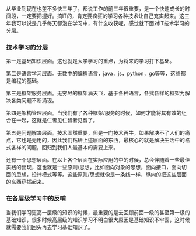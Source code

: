 从毕业到现在也差不多快三年了，都说工作的前三年很重要，是一个快速成长的时间段，一定要把握好。搞IT的，肯定要疯狂的学习各种技术让自己充实起来。这三年我可以说是几乎每天都泡在学习中，有什么收获呢，感觉就下面对IT技术学习的分层。

### 技术学习的分层

第一是基础知识层面。这也就是大学学习的重点，为将来的学习打下基础。

第二是语言学习层面。无数中的编程语言，java，js，python，go等等，这些都是编程的基础。

第三是框架服务层面。无穷尽的框架满天飞，基于各种语言，各式各样的框架为解决各类问题不断涌现。

第四是架构管理层面。当我们有了各种框架/服务的时候，如何才能将其有效的组合在一起，这就是仁者见仁智者见智了。

第五是问题解决层面。技术固然重要，但是一门技术再牛，如果解决不了人们的痛点，它也是无用的，因此我们钻研上述层面的东西，最核心的就是解决生活中的格式各样的问题，回归到我们人最基本的需要上来。

还有一个思想层面。在以上各个层面在实际应用的中的时候，总会伴随着一些最佳实践的出现，这也就是一些原则/思想，比如面向对象的思想，面向接口，面向切面的思想，设计模式等等。这些原则/思想就像是一条线一样，纵向的把这些层面的东西穿插起来。

### 在各层级学习中的反哺

当我们学习更高一层级的知识的时候，最重要的是去回顾前面一级的甚至第一级的基础知识，很多时候高层级的知识学习不明白很大原因是基础知识不牢固，这时候就需要我们回头再去学习基础知识了。

